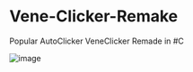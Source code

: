 # Vene-Clicker-Remake
Popular AutoClicker VeneClicker Remade in #C


![image](https://github.com/user-attachments/assets/df1c8d0c-9fbd-48da-a154-7700380e5173)
